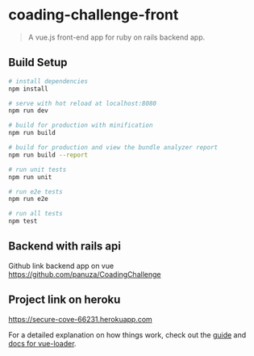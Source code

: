 # coading-challenge-front

> A vue.js front-end app for ruby on rails backend app.

## Build Setup

``` bash
# install dependencies
npm install

# serve with hot reload at localhost:8080
npm run dev

# build for production with minification
npm run build

# build for production and view the bundle analyzer report
npm run build --report

# run unit tests
npm run unit

# run e2e tests
npm run e2e

# run all tests
npm test
```

## Backend with rails api

Github link backend app on vue https://github.com/panuza/CoadingChallenge


## Project link on heroku

https://secure-cove-66231.herokuapp.com

For a detailed explanation on how things work, check out the [guide](http://vuejs-templates.github.io/webpack/) and [docs for vue-loader](http://vuejs.github.io/vue-loader).
